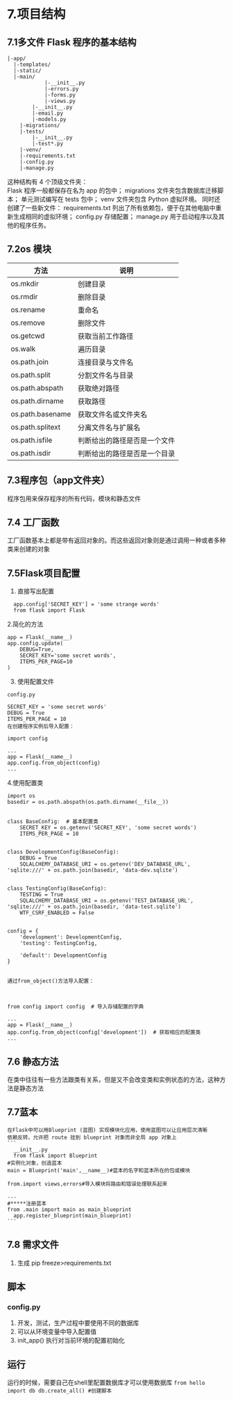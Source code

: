 # 7.项目结构
  ## 7.1多文件 Flask 程序的基本结构
```
|-app/
  |-templates/
  |-static/
  |-main/
            |-__init__.py
            |-errors.py
            |-forms.py
            |-views.py
        |-__init__.py
        |-email.py
        |-models.py
    |-migrations/
    |-tests/
        |-__init__.py
        |-test*.py
    |-venv/
    |-requirements.txt
    |-config.py
    |-manage.py
```
  

    
   这种结构有 4 个顶级文件夹：  
   Flask 程序一般都保存在名为 app 的包中；
   migrations 文件夹包含数据库迁移脚本；
   单元测试编写在 tests 包中；
   venv 文件夹包含 Python 虚拟环境。
   同时还创建了一些新文件：
   requirements.txt 列出了所有依赖包，便于在其他电脑中重新生成相同的虚拟环境；
   config.py 存储配置；
   manage.py 用于启动程序以及其他的程序任务。


  ## 7.2os 模块
方法|说明
----|----
os.mkdir|创建目录
os.rmdir|删除目录
os.rename|重命名
os.remove|删除文件
os.getcwd|获取当前工作路径
os.walk	|遍历目录
os.path.join|连接目录与文件名
os.path.split|分割文件名与目录
os.path.abspath	|获取绝对路径
os.path.dirname	|获取路径
os.path.basename|获取文件名或文件夹名
os.path.splitext|分离文件名与扩展名
os.path.isfile|判断给出的路径是否是一个文件
os.path.isdir|判断给出的路径是否是一个目录

  ## 7.3程序包（app文件夹）
  程序包用来保存程序的所有代码，模块和静态文件
  ## 7.4 工厂函数
  工厂函数基本上都是带有返回对象的。而这些返回对象则是通过调用一种或者多种类来创建的对象
  
  ## 7.5Flask项目配置
  1. 直接写出配置 
  ```
    app.config['SECRET_KEY'] = 'some strange words'
    from flask import Flask
  ```
  2.简化的方法
  ```
  app = Flask(__name__)
  app.config.update(
      DEBUG=True,
      SECRET_KEY='some secret words',
      ITEMS_PER_PAGE=10
  )
  ```
  3. 使用配置文件
  ```
  config.py

SECRET_KEY = 'some secret words'
DEBUG = True
ITEMS_PER_PAGE = 10
在创建程序实例后导入配置：

import config

...
app = Flask(__name__)
app.config.from_object(config)
...
```
4.使用配置类
```
import os
basedir = os.path.abspath(os.path.dirname(__file__))


class BaseConfig:  # 基本配置类
    SECRET_KEY = os.getenv('SECRET_KEY', 'some secret words')
    ITEMS_PER_PAGE = 10


class DevelopmentConfig(BaseConfig):
    DEBUG = True
    SQLALCHEMY_DATABASE_URI = os.getenv('DEV_DATABASE_URL', 'sqlite:///' + os.path.join(basedir, 'data-dev.sqlite')


class TestingConfig(BaseConfig):
    TESTING = True
    SQLALCHEMY_DATABASE_URI = os.getenv('TEST_DATABASE_URL', 'sqlite:///' + os.path.join(basedir, 'data-test.sqlite')
    WTF_CSRF_ENABLED = False


config = {
    'development': DevelopmentConfig,
    'testing': TestingConfig,

    'default': DevelopmentConfig
}


通过from_object()方法导入配置：



from config import config  # 导入存储配置的字典

...
app = Flask(__name__)
app.config.from_object(config['development'])  # 获取相应的配置类
...
```
  ## 7.6 静态方法
  在类中往往有一些方法跟类有关系，但是又不会改变类和实例状态的方法，这种方法是静态方法
 
  ## 7.7蓝本
    在Flask中可以用Blueprint (蓝图) 实现模块化应用，使用蓝图可以让应用层次清晰
    依赖反转，允许把 route 挂到 blueprint 对象而非全局 app 对象上
    ```
      __init__.py
      from flask import Blueprint
    #实例化对象，创造蓝本
    main = Blueprint('main',__name__)#蓝本的名字和蓝本所在的包或模块

    from.import views,errors#导入模块将路由和错误处理联系起来
    
    ...
    #*****注册蓝本
    from .main import main as main_blueprint
	  app.register_blueprint(main_blueprint)
    ```
 
 
  ## 7.8 需求文件
1. 生成
  pip freeze>requirements.txt
  ## 脚本
  ### config.py
1. 开发，测试，生产过程中要使用不同的数据库
2. 可以从环境变量中导入配置值
3. init_app() 执行对当前环境的配置初始化

  ## 运行
  运行的时候，需要自己在shell里配置数据库才可以使用数据库 
      ```
      from hello import db
      db.create_all() #创建脚本
      ```
    
      

 
  
